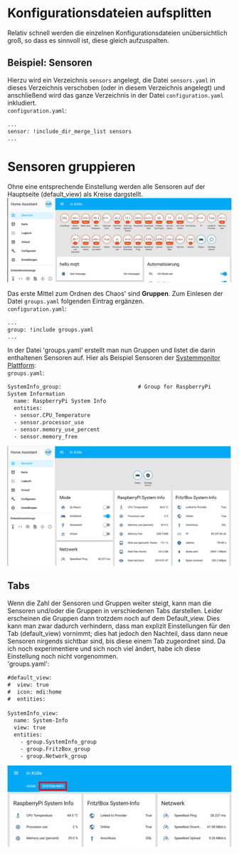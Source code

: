# Konfigurationsdateien aufsplitten
Relativ schnell werden die einzelnen Konfigurationsdateien unübersichtlich groß, so dass es sinnvoll ist, diese gleich aufzuspalten.

## Beispiel: Sensoren
Hierzu wird ein Verzeichnis `sensors` angelegt, die Datei `sensors.yaml` in dieses Verzeichnis verschoben (oder in diesem Verzeichnis angelegt) und anschließend wird das ganze Verzeichnis in der Datei `configuration.yaml` inkludiert.  
`configuration.yaml`:
```
...
sensor: !include_dir_merge_list sensors
...
```

# Sensoren gruppieren
Ohne eine entsprechende Einstellung werden alle Sensoren auf der Hauptseite (default_view) als Kreise dargstellt.  
<img src="../images4git/sensors.jpg" width="700">

Das erste Mittel zum Ordnen des Chaos' sind **Gruppen**. Zum Einlesen der Datei `groups.yaml` folgenden Eintrag ergänzen.  
`configuration.yaml`:
```
...
group: !include groups.yaml
...
```
In der Datei 'groups.yaml' erstellt man nun Gruppen und listet die darin enthaltenen Sensoren auf. Hier als Beispiel Sensoren der [Systemmonitor Plattform](https://www.home-assistant.io/components/sensor.systemmonitor/):  
`groups.yaml`:
```
SystemInfo_group:                        # Group for RaspberryPi System Information
  name: RaspberryPi System Info
  entities:
  - sensor.CPU_Temperature
  - sensor.processor_use
  - sensor.memory_use_percent
  - sensor.memory_free
```
<img src="../images4git/first_groups.jpg" width="700">

## Tabs
Wenn die Zahl der Sensoren und Gruppen weiter steigt, kann man die Sensoren und/oder die Gruppen in verschiedenen Tabs darstellen. Leider erscheinen die Gruppen dann trotzdem noch auf dem Default_view. Dies kann man zwar dadurch verhindern, dass man explizit Einstellungen für den Tab (default_view) vornimmt; dies hat jedoch den Nachteil, dass dann neue Sensoren nirgends sichtbar sind, bis diese einem Tab zugeordnet sind. Da ich noch experimentiere und sich noch viel ändert, habe ich diese Einstellung noch nicht vorgenommen.  
'groups.yaml':
```
#default_view:
#  view: true
#  icon: mdi:home
#  entities:

SystemInfo_view:
  name: System-Info
  view: true
  entities:
    - group.SystemInfo_group
    - group.FritzBox_group
    - group.Network_group
```
<img src="../images4git/first_tabs.jpg" width="700">
